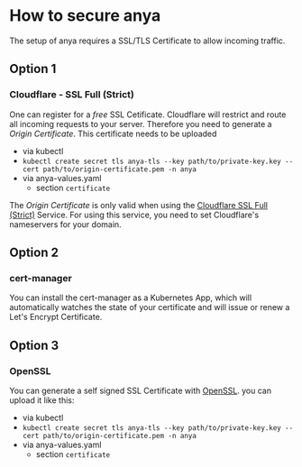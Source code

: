 # How to secure anya

The setup of anya requires a SSL/TLS Certificate to allow incoming traffic.

## Option 1
### Cloudflare - SSL Full (Strict)
One can register for a _free_ SSL Cetificate. Cloudflare will restrict and route
all incoming requests to your server. Therefore you need to generate a
_Origin Certificate_. This certificate needs to be uploaded
* via kubectl
 * `kubectl create secret tls anya-tls --key path/to/private-key.key --cert path/to/origin-certificate.pem -n anya`
* via anya-values.yaml
  * section `certificate`

The _Origin Certificate_ is only valid when using the [Cloudflare SSL Full (Strict)](https://support.cloudflare.com/hc/en-us/articles/200170416) Service.
For using this service, you need to set Cloudflare's nameservers for your domain.

## Option 2
### cert-manager
You can install the cert-manager as a Kubernetes App, which will automatically watches the state of your certificate and will issue or renew a Let's Encrypt Certificate.

## Option 3
### OpenSSL
You can generate a self signed SSL Certificate with [OpenSSL](https://github.com/kubernetes/ingress-nginx/blob/master/docs/examples/PREREQUISITES.md#tls-certificates). you can upload it like this:
* via kubectl
 * `kubectl create secret tls anya-tls --key path/to/private-key.key --cert path/to/origin-certificate.pem -n anya`
* via anya-values.yaml
  * section `certificate`
